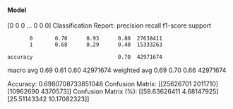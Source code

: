 #### Model
[0 0 0 ... 0 0 0]
Classification Report:
              precision    recall  f1-score   support

           0       0.70      0.93      0.80  27638411
           1       0.68      0.29      0.40  15333263

    accuracy                           0.70  42971674
   macro avg       0.69      0.61      0.60  42971674
weighted avg       0.69      0.70      0.66  42971674

Accuracy: 0.6980708733851048
Confusion Matrix:
[[25626701  2011710]
 [10962690  4370573]]
Confusion Matrix (%):
[[59.63626411  4.68147925]
 [25.51143342 10.17082323]]

